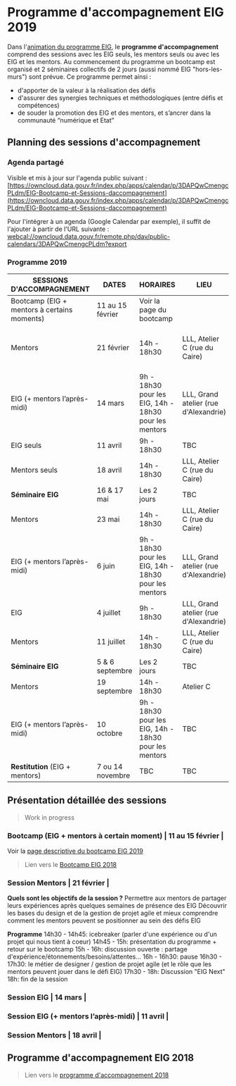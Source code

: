 # Programme d'accompagnement EIG 2019

Dans l'[animation du programme EIG](https://github.com/entrepreneur-interet-general/eig-link/blob/master/animation.md), le **programme d'accompagnement** comprend des sessions avec les EIG seuls, les mentors seuls ou avec les EIG et les mentors. Au commencement du programme un bootcamp est organisé et 2 séminaires collectifs de 2 jours (aussi nommé EIG "hors-les-murs") sont prévue. Ce programme permet ainsi :
* d'apporter de la valeur à la réalisation des défis
* d'assurer des synergies techniques et méthodologiques (entre défis et compétences)
* de souder la promotion des EIG et des mentors, et s’ancrer dans la communauté “numérique et Etat”


## Planning des sessions d'accompagnement 

### Agenda partagé
Visible et mis à jour sur l'agenda public suivant : [https://owncloud.data.gouv.fr/index.php/apps/calendar/p/3DAPQwCmengcPLdm/EIG-Bootcamp-et-Sessions-daccompagnement](https://owncloud.data.gouv.fr/index.php/apps/calendar/p/3DAPQwCmengcPLdm/EIG-Bootcamp-et-Sessions-daccompagnement)

Pour l'intégrer à un agenda (Google Calendar par exemple), il suffit de l'ajouter à partir de l'URL suivante : [webcal://owncloud.data.gouv.fr/remote.php/dav/public-calendars/3DAPQwCmengcPLdm?export](webcal://owncloud.data.gouv.fr/remote.php/dav/public-calendars/3DAPQwCmengcPLdm?export)

### Programme 2019

| SESSIONS D'ACCOMPAGNEMENT | DATES | HORAIRES | LIEU | THÉMATIQUE | OBJECTIFS 
| -------- | -------- | ------- | ------- | ------ | ----- |
| Bootcamp (EIG + mentors à certains moments)| 11 au 15 février| Voir la page du bootcamp | | |
| Mentors | 21 février | 14h - 18h30 | LLL, Atelier C (rue du Caire) | Mini-bootcamp mentors | Rex mentors, présentation design / agile |
| EIG  (+ mentors l’après-midi) | 14 mars | 9h - 18h30 pour les EIG, 14h - 18h30 pour les mentors | LLL, Grand atelier (rue d'Alexandrie) | 
| EIG seuls | 11 avril | 9h - 18h30 | TBC
| Mentors seuls | 18 avril | 14h - 18h30 | LLL, Atelier C (rue du Caire) |
| **Séminaire EIG** | 16 & 17 mai | Les 2 jours | TBC
| Mentors | 23 mai | 14h - 18h30 | LLL, Atelier C (rue du Caire) |
| EIG (+ mentors l’après-midi) | 6 juin | 9h - 18h30 pour les EIG, 14h - 18h30 pour les mentors | LLL, Grand atelier (rue d'Alexandrie) |
| EIG | 4 juillet | 9h - 18h30 | LLL, Grand atelier (rue d'Alexandrie) |
| Mentors | 11 juillet | 14h - 18h30 | LLL, Atelier C (rue du Caire) |
| **Séminaire EIG** | 5 & 6 septembre | Les 2 jours | TBC
| Mentors | 19 septembre | 14h - 18h30 | Atelier C
| EIG (+ mentors l’après-midi) | 10 octobre | 9h - 18h30 pour les EIG, 14h - 18h30 pour les mentors | TBC
| **Restitution** (EIG + mentors) | 7 ou 14 novembre | TBC | TBC

## Présentation détaillée des sessions
> Work in progress
### Bootcamp (EIG + mentors à certain moment) | 11 au 15 février | 
Voir la [page descriptive du bootcamp EIG 2019](./bootcamp.md)
> Lien vers le [Bootcamp EIG 2018](./archives/2018/bootcamp_2018.org)
### Session Mentors | 21 février | 

**Quels sont les objectifs de la session ?**
Permettre aux mentors de partager leurs expériences après quelques semaines de présence des EIG 
Découvrir les bases du design et de la gestion de projet agile et mieux comprendre comment les mentors peuvent se positionner au sein des défis EIG 

**Programme**
14h30 - 14h45: icebreaker (parler d'une expérience ou d'un projet qui nous tient à coeur)
14h45 - 15h: présentation du programme + retour sur le bootcamp
15h - 16h: discussion ouverte : partage d'expérience/étonnements/besoins/attentes... 
16h - 16h30: pause 
16h30 - 17h30: le métier de designer / gestion de projet agile (et le rôle que les mentors peuvent jouer dans le défi EIG) 
17h30 - 18h: Discussion "EIG Next"
18h: fin de la session

### Session EIG | 14 mars | 
### Session EIG (+ mentors l’après-midi) | 11 avril | 
### Session Mentors | 18 avril |
## Programme d'accompagnement EIG 2018
> Lien vers le [programme d'accompagnement 2018](./archives/2018/accompagnement_2018.org)
